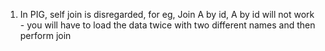 1. In PIG, self join is disregarded,
for eg,
Join A by id, A by id will not work - you will have to load the data twice with two different names and then perform join
